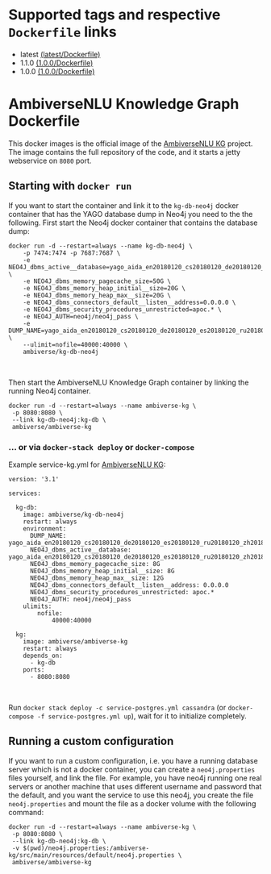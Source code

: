 # Supported tags and respective `Dockerfile` links

* latest [(latest/Dockerfile)](https://github.com/ambiverse-nlu/dockerfiles/blob/master/ambiverse-kg/latest/Dockerfile)
* 1.1.0 [(1.0.0/Dockerfile)](https://github.com/ambiverse-nlu/dockerfiles/blob/master/ambiverse-kg/1.1.0/Dockerfile)
* 1.0.0 [(1.0.0/Dockerfile)](https://github.com/ambiverse-nlu/dockerfiles/blob/master/ambiverse-kg/1.0.0/Dockerfile)
      
# AmbiverseNLU Knowledge Graph Dockerfile
This docker images is the official image of the [AmbiverseNLU KG](https://github.com/ambiverse-nlu/ambiverse-kg) project.
The image contains the full repository of the code, and it starts a jetty webservice on `8080` port.

## Starting with `docker run`
If you want to start the container and link it to the `kg-db-neo4j` docker container that has the YAGO database dump in Neo4j you need to the the following.
First start the Neo4j docker container that contains the database dump:

~~~~~~~~
docker run -d --restart=always --name kg-db-neo4j \
	-p 7474:7474 -p 7687:7687 \
	-e NEO4J_dbms_active__database=yago_aida_en20180120_cs20180120_de20180120_es20180120_ru20180120_zh20180120.db \
	-e NEO4J_dbms_memory_pagecache_size=50G \
	-e NEO4J_dbms_memory_heap_initial__size=20G \
	-e NEO4J_dbms_memory_heap_max__size=20G \
	-e NEO4J_dbms_connectors_default__listen__address=0.0.0.0 \
	-e NEO4J_dbms_security_procedures_unrestricted=apoc.* \
	-e NEO4J_AUTH=neo4j/neo4j_pass \
	-e DUMP_NAME=yago_aida_en20180120_cs20180120_de20180120_es20180120_ru20180120_zh20180120 \
	--ulimit=nofile=40000:40000 \
	ambiverse/kg-db-neo4j
~~~~~~~~

&nbsp;

Then start the AmbiverseNLU Knowledge Graph container by linking the running Neo4j container.
~~~~~~~~
docker run -d --restart=always --name ambiverse-kg \
 -p 8080:8080 \
 --link kg-db-neo4j:kg-db \
 ambiverse/ambiverse-kg
~~~~~~~~


### ... or via `docker-stack deploy` or `docker-compose`
Example service-kg.yml for [AmbiverseNLU KG](https://github.com/ambiverse-nlu/ambiverse-kg):
~~~~~~~~
version: '3.1'

services:

  kg-db:
    image: ambiverse/kg-db-neo4j
    restart: always
    environment:
      DUMP_NAME: yago_aida_en20180120_cs20180120_de20180120_es20180120_ru20180120_zh20180120
      NEO4J_dbms_active__database: yago_aida_en20180120_cs20180120_de20180120_es20180120_ru20180120_zh20180120.db
      NEO4J_dbms_memory_pagecache_size: 8G
      NEO4J_dbms_memory_heap_initial__size: 8G
      NEO4J_dbms_memory_heap_max__size: 12G
      NEO4J_dbms_connectors_default__listen__address: 0.0.0.0
      NEO4J_dbms_security_procedures_unrestricted: apoc.*
      NEO4J_AUTH: neo4j/neo4j_pass
    ulimits:
        nofile:
            40000:40000            

  kg:
    image: ambiverse/ambiverse-kg
    restart: always
    depends_on:
      - kg-db
    ports:
      - 8080:8080
~~~~~~~~

&nbsp;

Run `docker stack deploy -c service-postgres.yml cassandra` (or `docker-compose -f service-postgres.yml up`), wait for it to initialize completely.


## Running a custom configuration
If you want to run a custom configuration, i.e. you have a running database server which is not a docker container, you can create a `neo4j.properties` files yourself, and link the file. 
For example, you have neo4j running one real servers or another machine that uses different username and password that the default, and you want the service to use this neo4j, you create the file `neo4j.properties` and mount the file as a docker volume with the following command:

~~~~~~~~
docker run -d --restart=always --name ambiverse-kg \
 -p 8080:8080 \
 --link kg-db-neo4j:kg-db \
 -v $(pwd)/neo4j.properties:/ambiverse-kg/src/main/resources/default/neo4j.properties \
 ambiverse/ambiverse-kg
~~~~~~~~
